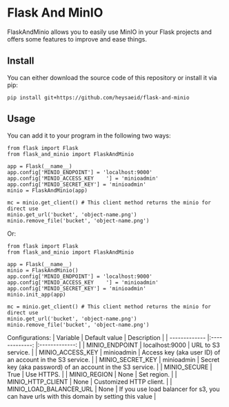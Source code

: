 # Flask And MinIO
FlaskAndMinio allows you to easily use MinIO in your Flask projects and offers some features to improve and ease things.

## Install
You can either download the source code of this repository or install it via pip:
```
pip install git+https://github.com/heysaeid/flask-and-minio
```

## Usage
You can add it to your program in the following two ways:
```
from flask import Flask
from flask_and_minio import FlaskAndMinio

app = Flask(__name__)
app.config['MINIO_ENDPOINT'] = 'localhost:9000'
app.config['MINIO_ACCESS_KEY	'] = 'minioadmin'
app.config['MINIO_SECRET_KEY'] = 'minioadmin'
minio = FlaskAndMinio(app)

mc = minio.get_client() # This client method returns the minio for direct use
minio.get_url('bucket', 'object-name.png')
minio.remove_file('bucket', 'object-name.png')
```
Or:
```
from flask import Flask
from flask_and_minio import FlaskAndMinio

app = Flask(__name__)
minio = FlaskAndMinio()
app.config['MINIO_ENDPOINT'] = 'localhost:9000'
app.config['MINIO_ACCESS_KEY	'] = 'minioadmin'
app.config['MINIO_SECRET_KEY'] = 'minioadmin'
minio.init_app(app)

mc = minio.get_client() # This client method returns the minio for direct use
minio.get_url('bucket', 'object-name.png')
minio.remove_file('bucket', 'object-name.png')
```

Configurations:
| Variable                               | Default value       | Description                                                    |
| -------------                          |:-------------:      |:-------------:                                                 |
| MINIO_ENDPOINT                         | localhost:9000      | URL to S3 service.                                             |
| MINIO_ACCESS_KEY                       | minioadmin          | Access key (aka user ID) of an account in the S3 service.      |
| MINIO_SECRET_KEY                       | minioadmin          | Secret key (aka password) of an account in the S3 service.     |
| MINIO_SECURE                           | True                | Use HTTPS.                                                     |
| MINIO_REGION                           | None                | Set region.                                                    |
| MINIO_HTTP_CLIENT                      | None                | Customized HTTP client.                                        |
| MINIO_LOAD_BALANCER_URL                | None                | If you use load balancer for s3, you can have urls with this domain by setting this value                                    |
